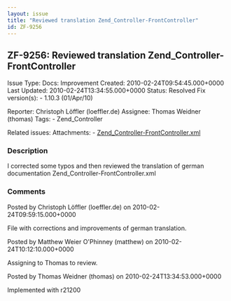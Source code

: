 ```yaml
---
layout: issue
title: "Reviewed translation Zend_Controller-FrontController"
id: ZF-9256
---
```


ZF-9256: Reviewed translation Zend\_Controller-FrontController
--------------------------------------------------------------

 Issue Type: Docs: Improvement Created: 2010-02-24T09:54:45.000+0000 Last Updated: 2010-02-24T13:34:55.000+0000 Status: Resolved Fix version(s): - 1.10.3 (01/Apr/10)
 
 Reporter:  Christoph Löffler (loeffler.de)  Assignee:  Thomas Weidner (thomas)  Tags: - Zend\_Controller
 
 Related issues: 
 Attachments: - [Zend\_Controller-FrontController.xml](/issues/secure/attachment/12798/Zend_Controller-FrontController.xml)
 
### Description

I corrected some typos and then reviewed the translation of german documentation Zend\_Controller-FrontController.xml

 

 

### Comments

Posted by Christoph Löffler (loeffler.de) on 2010-02-24T09:59:15.000+0000

File with corrections and improvements of german translation.

 

 

Posted by Matthew Weier O'Phinney (matthew) on 2010-02-24T10:12:10.000+0000

Assigning to Thomas to review.

 

 

Posted by Thomas Weidner (thomas) on 2010-02-24T13:34:53.000+0000

Implemented with r21200

 

 